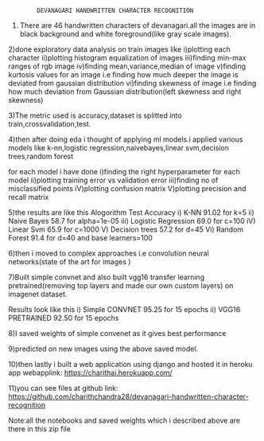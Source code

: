             DEVANAGARI HANDWRITTEN CHARACTER RECOGNITION 
 
1) There are 46 handwritten characters of devanagari.all the images are in black 
background and white foreground(like gray scale images).

2)done exploratory data analysis on train images like
         i)plotting each character
        ii)plotting histogram equalization of images
       iii)finding min-max ranges of rgb image
        iv)finding mean,variance,median of image
         v)finding kurtosis values for an image i.e finding
          how much deeper the image is deviated from gaussian distribution
	   vi)finding skewness of image  i.e finding
	how much deviation from Gaussian distribution(left skewness and right skewness)

3)The metric used is accuracy,dataset is splitted into train,crossvalidation,test.
		
4)then after doing eda i thought of applying ml models.i applied various models like k-nn,logistic regression,naivebayes,linear svm,decision trees,random forest

for each model i have done
        i)finding the right hyperparameter for each model
		ii)plotting training error vs validation error
		iii)finding no of misclassified points
		iV)plotting confusion matrix
		V)plotting precision and recall matrix
			
5)the results are like this
     Alogorithm           Test Accuracy 
i)   K-NN                 91.02 for k=5
ii)  Naive Bayes          58.7 for alpha=1e-05
iii) Logistic Regression  69.0 for c=100
iV)  Linear Svm           65.9 for c=1000
V)   Decision trees       57.2 for d=45 
Vi)  Random Forest        91.4 for d=40 and base learners=100  

6)then i moved to complex approaches i.e convolution neural networks(state of the art for images )

7)Built simple convnet and also built vgg16 transfer learning pretrained(removing top layers and made our own custom layers) on imagenet dataset.

Results look like this
     i)  Simple CONVNET       95.25 for 15 epochs
    ii)  VGG16 PRETRAINED     92.50 for 15 epochs        
	
8)I saved weights of simple convenet as it gives best performance

9)predicted on new images using the above saved model.


10)then lastly i built a web application using django and  hosted  it in heroku app
webapplink: https://charithai.herokuapp.com/ 

11)you can see files at github link:
https://github.com/charithchandra28/devanagari-handwritten-character-recognition

Note:all the notebooks and saved weights which i described above
are there in this zip file 
